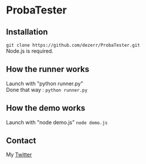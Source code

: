 # ProbaTester

## Installation

`git clone https://github.com/dezerr/ProbaTester.git`
<br>Node.js is required.

## How the runner works
Launch with "python runner.py"<br>
Done that way :
`python runner.py`<br>

## How the demo works
Launch with "node demo.js"
`node demo.js`<br>

## Contact
My [Twitter](https://twitter.com/dezerr_)
